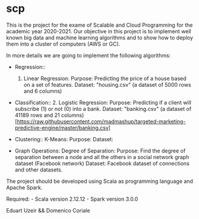 # scp
This is the project for the exame of Scalable and Cloud Programming for the academic year 2020-2021.
Our objective in this project is to implement well known big data and machine learning algorithms and to show how to deploy them into a cluster of computers (AWS or GC).

In more details we are going to implement the following algorithms:

- Regression::
	1. Linear Regression:
		Purpose: Predicting the price of a house based on a set of features.
		Dataset: "housing.csv" (a dataset of 5000 rows and 6 columns)

- Classification::
	2. Logistic Regression:
		Purpose: Predicting if a client will subscribe (1) or not (0) into a bank.
		Dataset: "banking.csv" (a dataset of 41189 rows and 21 columns)
		[https://raw.githubusercontent.com/madmashup/targeted-marketing-predictive-engine/master/banking.csv]

- Clustering::
	K-Means:
		Purpose:
		Dataset:

- Graph Operations:
	Degree of Separation:
		Purpose: Find the degree of separation between a node and all the others in a social network graph dataset (Facebook network)
		Dataset: Facebook dataset of connections and other datasets.

The project should be developed using Scala as programming language and Apache Spark.


Required:
	- Scala version 2.12.12
	- Spark version 3.0.0

Eduart Uzeir && Domenico Coriale
